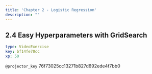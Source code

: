 ```yaml
---
title: 'Chapter 2 - Logistic Regression'
description: ""
---
```


## 2.4 Easy Hyperparameters with GridSearch

```yaml
type: VideoExercise
key: bf14fe70cc
xp: 50
```

`@projector_key`
76f73025cc13271b827d692ede4f7bb0
